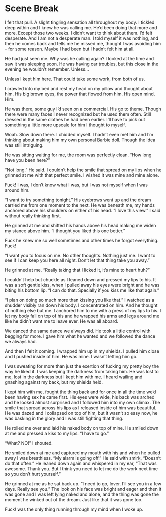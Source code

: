 # Scene Break

I felt that pull. A slight tingling sensation all throughout my body. I tickled deep within and I knew he was calling me. He’d been doing that more and more. Except those two weeks. I didn’t want to think about them. I’d felt desperate. And I am not a desperate man. I told myself it was nothing, and then he comes back and tells me he missed me, thought I was avoiding him - for some reason. Maybe I had been but I hadn’t felt him at all.

He had just seen me. Why was he calling again? I looked at the time and saw it was sleeping soon. He was having car troubles, but this close in the evening he wouldn’t remember. Unless…

Unless I kept him here. That could take some work, from both of us.

I crawled into my bed and rest my head on my pillow and thought about him. His big brown eyes, the power that flowed from him. His open mind. Him.

He was there, some guy I’d seen on a commercial. His go to theme. Though there were many faces I never recognized but he used them often. Still dressed in the same clothes he had been earlier. I’ll have to pick out something a little more upscale for him I thought to myself.

Woah. Slow down there. I chidded myself. I hadn’t even met him and I’m thinking about making him my own personal Barbie doll. Though the idea was still intriguing.

He was sitting waiting for me, the room was perfectly clean. “How long have you been here?”

“Not long.” He said. I couldn’t help the smile that spread on my lips when he grinned at me with that perfect smile. I wished it was mine and mine alone.

Fuck! I was, I don’t know what I was, but I was not myself when I was around him.

“I want to try something tonight.” His eyebrows went up and the dream carried me from one moment to the next. He was beneath me, my hands anchored above his shoulders on either of his head. “I love this view.” I said without really thinking first.

He grinned at me and shifted his hands above his head making me widen my stance above him. “I thought you liked this one better.”

Fuck he knew me so well sometimes and other times he forgot everything. Fuck!

“I want you to focus on me. No other thoughts. Nothing just me. I want to see if I can keep you here all night. Don’t let that thing take you away.”

He grinned at me. “Really taking that I licked it, it’s mine to heart huh?”

I couldn’t help but chuckle as I leaned down and pressed my lips to his. It was a soft gentle kiss, when I pulled away his eyes were bright and he was biting his bottom lip. “I can do that. Specially if you kiss me like that again.”

“I plan on doing so much more than kissing you like that.” I watched as a shudder visibly ran down his body. I concentrated on him. And he thought of nothing else but me. I anchored him to me with a press of my lips to his. I let my body fall on top of his and he wrapped his arms and legs around me like he didn’t want me to leave ever. He was all aboard.

We danced the same dance we always did. He took a little control with begging for more. I gave him what he wanted and we followed the dance we always had.

And then I felt it coming. I wrapped him up in my shields. I pulled him close and I pushed inside of him. He was mine. I wasn’t letting him go.

I was sweating for more than just the exertion of fucking my pretty boy the way he liked it. I was keeping the darkness from taking him. He was lost to me, lost in the darkness but I kept him with me. I heard wailing and gnashing against my back, but my shields held.

I kept him with me, fought the thing back and for once in all the time we’d been having sex he came first. His eyes were wide, his back was arched and he looked almost surprised and I followed him into my own climax. The smile that spread across his lips as I released inside of him was beautiful. He was dazed and I collapsed on top of him, but it wasn’t so easy now, he was basking in the glory and I was still fighting that thing.

He rolled me over and laid his naked body on top of mine. He smiled down at me and pressed a kiss to my lips. “I have to go.”

“What? NO!” I shouted.

He smiled down at me and captured my mouth with his and when he pulled away I was breathless. “My alarm is going off.” He said with smirk, “Doesn’t do that often.” He leaned down again and whispered in my ear, “That was awesome. Thank you. But I think you need to let me do the work next time so you don’t hurt yourself.”

He grinned at me as he sat back up. “I need to go, lover. I’ll see you in a few days. Really see you.” The look on his face was bright and eager and then it was gone and I was left lying naked and alone, and the thing was gone the moment he winked out of the dream. Just like that it was gone too.

Fuck! was the only thing running through my mind when I woke up.

